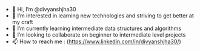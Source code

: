- 👋 Hi, I’m @divyanshjha30
- 👀 I’m interested in learning new technologies and striving to get better at my craft
- 🌱 I’m currently learning intermediate data structures and algorithms
- 💞️ I’m looking to collaborate on beginner to intermediate level projects
- 📫 How to reach me : (https://www.linkedin.com/in/divyanshjha30/)

<!---
divyanshjha30/divyanshjha30 is a ✨ special ✨ repository because its `README.md` (this file) appears on your GitHub profile.
You can click the Preview link to take a look at your changes.
--->

